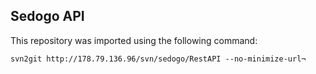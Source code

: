 ## Sedogo API

This repository was imported using the following command:

    svn2git http://178.79.136.96/svn/sedogo/RestAPI --no-minimize-url¬

